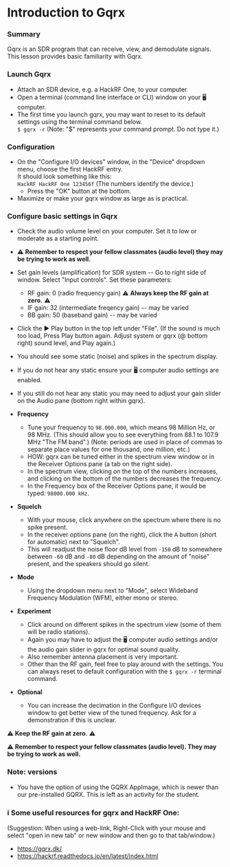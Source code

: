 <!-- pandoc-only % SDR: Receiving -->

# Introduction to Gqrx  <!-- pandoc-exclude-line -->

<!-- pandoc-only ### Purpose -->
### Summary  <!-- pandoc-exclude-line -->

Gqrx is an SDR program that can receive, view, and demodulate signals. This lesson provides basic familiarity with Gqrx.

<!-- pandoc-only ### Outcome -->

<!-- pandoc-only By the end of this lesson, students will be able to: -->
<!-- pandoc-only - Launch Gqrx -->
<!-- pandoc-only - Configure basic settings in Gqrx -->
<!-- pandoc-only - Listen to FM Radio using Gqrx -->

<!-- pandoc-only ### Learning Step Activities -->

<!-- pandoc-only - LSA 1: Launch Gqrx -->
<!-- pandoc-only - LSA 2: Configure basic settings in Gqrx -->

### <!-- pandoc-only LSA 1: --> Launch Gqrx
- Attach an SDR device, e.g. a HackRF One, to your computer
- Open a terminal (command line interface or CLI) window on your 🖥️ computer.  
- The first time you launch gqrx, you may want to reset to its default settings using the terminal command below.  
  `$ gqrx -r`  (Note: "$" represents your command prompt.  Do not type it.)

### Configuration
- On the "Configure I/O devices" window, in the "Device" dropdown menu, choose the first HackRF entry.  
  It should look something like this:  
  `HackRF HackRF One 123456f` (The numbers identify the device.) 
  <!-- - Change the input rate to `20000000` Hz (20 MHz). -->
  - Press the "OK" button at the bottom.
- Maximize or make your gqrx window as large as is practical.

### <!-- pandoc-only LSA 2: --> Configure basic settings in Gqrx
- Check the audio volume level on your computer.  Set it to low or moderate as a starting point.
- ⚠️ **Remember to respect your fellow classmates (audio level) they may be trying to work as well.**  
- Set gain levels (amplification) for SDR system -- Go to right side of window.  Select "Input controls".  Set these parameters:
  - RF gain:  0 (radio frequency gain)  ⚠️ **Always keep the RF gain at zero.** ⚠️ 
  - IF gain: 32 (intermediate freqency gain)  -- may be varied
  - BB gain: 50 (baseband gain)  -- may be varied
- Click the ▶️ Play button in the top left under "File".  (If the sound is much too load, Press Play button again.  Adjust system or gqrx (@ bottom right) sound level, and Play again.) 
- You should see some static (noise) and spikes in the spectrum display.
- If you do not hear any static ensure your 🖥️ computer audio settings are enabled.  
- If you still do not hear any static you may need to adjust your gain slider on the Audio pane (bottom right within gqrx).  

- **Frequency**  
  - Tune your frequency to `98.000.000`, which means 98 Million Hz, or 98 MHz. (This should allow you to see everything from 88.1 to 107.9 MHz "The FM band".) (Note: periods are used in place of commas to separate place values for one thousand, one million, etc.)
  - HOW: gqrx can be tuned either in the spectrum view window or in the Receiver Options pane (a tab on the right side).
  - In the spectrum view, clicking on the top of the numbers increases, and clicking on the bottom of the numbers decreases the frequency.  
  - In the Frequency box of the Receiver Options pane, it would be typed: `98000.000 kHz`.
- **Squelch**  
  - With your mouse, click anywhere on the spectrum where there is no spike present.
  - In the receiver options pane (on the right), click the <kbd>A</kbd> button (short for automatic) next to "Squelch".
  - This will readjust the noise floor dB level from `-150` dB to somewhere between `-60` dB and `-80` dB depending on the amount of "noise" present, and the speakers should go silent.  
- **Mode**
  - Using the dropdown menu next to "Mode", select Wideband Frequency Modulation (WFM), either mono or stereo.  
- **Experiment**
  - Click around on different spikes in the spectrum view (some of them will be radio stations).
  - Again you may have to adjust the 🖥️ computer audio settings and/or the audio gain slider in gqrx for optimal sound quality.  
  - Also remember antenna placement is very important.
  - Other than the RF gain, feel free to play around with the settings. You can always reset to default configuration with the `$ gqrx -r` terminal command.  
- **Optional**
  - You can increase the decimation in the Configure I/O devices window to get better view of the tuned frequency. Ask for a demonstration if this is unclear.

⚠️ **Keep the RF gain at zero.** ⚠️ 

⚠️ **Remember to respect your fellow classmates (audio level). They may be trying to work as well.**  

### Note: versions

- You have the option of using the GQRX AppImage, which is newer than our pre-installed GQRX. This is left as an activity for the student.

### ℹ️ Some useful resources for gqrx and HackRF One:
(Suggestion: When using a web-link, Right-Click with your mouse and select "open in new tab" or new window and then go to that tab/window.)
- https://gqrx.dk/
- https://hackrf.readthedocs.io/en/latest/index.html
